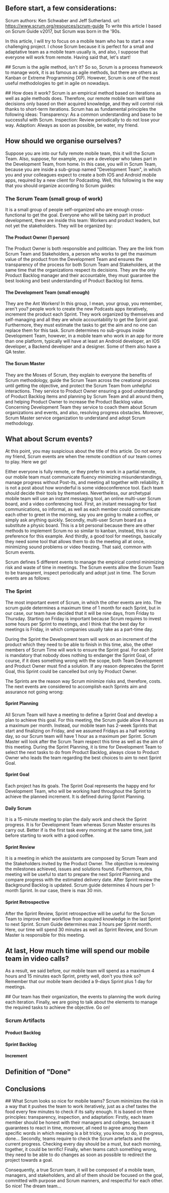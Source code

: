 ## Before start, a few considerations:
Scrum authors: Ken Schwaber and Jeff Sutherland.
url: https://www.scrum.org/resources/scrum-guide
To write this article I based on Scrum Guide v2017, but Scrum was born in the '90s. 

In this article, I will try to focus on a mobile team who has to start a new challenging project. I chose Scrum because it is perfect for a small and adaptative team as a mobile team usually is, and also, I suppose that everyone will work from remote. Having said that, let's start!

## Scrum is the agile method, isn't it?
So so, Scrum is a process framework to manage work, it is as famous as agile methods, but there are others as Kanban or Extreme Programming (XP). However, Scrum is one of the most useful methodologies to get in agile on nowadays.

## How does it work?
Scrum is an empirical method based on iterations as well as agile methods does. Therefore, our remote mobile team will take decisions only based on their acquired knowledge, and they will control risk thanks to short-term iterations.
Scrum has as fundamental principles the following ideas:
Transparency: As a common understanding and base to be successful with Scrum.
Inspection: Review periodically to do not lose your way.
Adaption: Always as soon as possible, be water, my friend. 

## How should we organise ourselves?
Suppose you are into our fully remote mobile team, this it will the Scrum Team. Also, suppose, for example, you are a developer who takes part in the Development Team, from home. In this case, you will in Scrum Team, because you are inside a sub-group named "Development Team", in which you and your colleagues expect to create a both IOS and Android mobile apps, required by a new client for Podcasting. Well, this following is the way that you should organize according to Scrum guides:

### The Scrum Team (small group of work)
It is a small group of people self-organized who are enough cross-functional to get the goal. Everyone who will be taking part in product development, there are inside this team: Workers and product leaders, but not yet the stakeholders. They will be organized by:

#### The Product Owner (1 person)
The Product Owner is both responsible and politician. They are the link from Scrum Team and Stakeholders, a person who works to get the maximum value of the product from the Development Team and ensures the transparency of the process for both Scrum Team and Stakeholders, at the same time that the organizations respect its decisions. They are the only Product Backlog manager and their accountable, they must guarantee the best looking and best understanding of Product Backlog list items.

#### The Development Team (small enough)
They are the Ant Workers! In this group, I mean, your group, you remember, aren't you? people work to create the new Podcasts apps iteratively, increment the product each Sprint. They work organized by themselves and self-managing and all they are whole accountability to get the Sprint goal. Furthermore, they must estimate the tasks to get the aim and no one can replace them for this task. Scrum determines no sub-groups inside Development Team, however, in a mobile team who work in an app for more than one platform, typically will have at least an Android developer, an IOS developer, a Backend developer and a designer. Some of them also have a QA tester.

#### The Scrum Master
They are the Moses of Scrum, they explain to everyone the benefits of Scrum methodology, guide the Scrum Team across the creational process until getting the objective, and protect the Scrum Team from unhelpful interactions. 
They service to Product Owner ensuring a good understanding of Product Backlog items and planning by Scrum Team and all around them, and helping Product Owner to increase the Product Backlog value. Concerning Development Team they service to coach them about Scrum organizations and events, and also, resolving progress obstacles. Moreover, Scrum Master service organization to understand and adopt Scrum methodology.

## What about Scrum events?
At this point, you may suspicious about the title of this article. Do not worry my friend, Scrum events are when the remote condition of our team comes to play. Here we go!

Either everyone is fully remote, or they prefer to work in a partial remote, our mobile team must communicate fluency minimizing misunderstandings, manage progress without Post-its, and meeting all together with reliability. It is not a post about how wonderful is some videoconference tool. Each team should decide their tools by themselves. Nevertheless, our archetypal mobile team will use an instant messaging tool, an online multi-user Scrum board, and a video conferencing tool. First, an instant messaging for fast communications, so informal, as well as each member could communicate each other to greet in the morning, say you are going to make a coffee, or simply ask anything quickly. Secondly,  multi-user Scrum board as a substitute a physic board. This is a bit personal because there are other methods to implement Scrum no so similar to kanban, instead, this is our preference for this example. And thirdly, a good tool for meetings, basically they need some tool that allows them to do the meeting all at once, minimizing sound problems or video freezing. That said, common with Scrum events. 

Scrum defines 5 different events to manage the empirical control minimizing risk and waste of time in meetings. The Scrum events allow the Scrum Team to be transparent, inspect periodically and adopt just in time. The Scrum events are as follows:

### The Sprint
The most important event of Scrum, in which the other events are into. The scrum guide determines a maximum time of 1 month for each Sprint, but in our case, our team have decided that it will be nine days, from Friday to Thursday. Starting on Friday is important because Scrum requires to invest some hours per Sprint to meetings, and I think that the best day for meetings is Friday, in which companies usually take as a part-time day.   

During the Sprint the Development team will work on an increment of the product which they need to be able to finish in this time, also, the other members of Scrum Time will work to ensure the Sprint goal. For each Sprint is mandatory that nobody does nothing to endanger the Sprint Goal, of course, if it does something wrong with the scope, both Team Development and Product Owner must find a solution. If any reason deprecates the Sprint Goal, this Sprint could be cancelled but only by Product Owner.

The Sprints are the reason way Scrum minimize risks and, therefore, costs. The next events are considered to accomplish each Sprints aim and assurance not going wrong:

#### Sprint Planning
All Scrum Team will have a meeting to define a Sprint Goal and develop a plan to achieve this goal. For this meeting, the Scrum guide allow 8 hours as a maximum per month. Instead, our mobile team has 2-week Sprints that start and finalizing on Friday, and we assumed Fridays as a half working day, so our Scrum team will have 1 hour as a maximum per Sprint. Scrum Master will look after the Scrum Team respect this time as well as the aim of this meeting.  During the Sprint Planning, it is time for Development Team to select the next tasks to do from Product Backlog, always close to Product Owner who leads the team regarding the best choices to aim to next Sprint Goal.
 
#### Sprint Goal
Each project has its goals. The Sprint Goal represents the happy end for Development Team, who will be working hard throughout the Sprint to achieve the planned increment. It is defined during Sprint Planning.

#### Daily Scrum
It is a 15-minute meeting to plan the daily work and check the Sprint progress. It is for Development Team whereas  Scrum Master ensures its carry out.  Better if is the first task every morning at the same time, just before starting to work with a good coffee.

#### Sprint Review
It is a meeting in which the assistants are composed by Scrum Team and the Stakeholders invited by the Product Owner. The objective is reviewing the milestones achieved, issues and solutions found. Furthermore, this meeting will be useful to start to prepare the next Sprint Planning and compare progress with the estimated delivery date. After Sprint review the Background Backlog is updated. Scrum guide determines 4 hours per 1-month  Sprint. In our case, there is max 30 min.

#### Sprint Retrospective
After the Sprint Review, Sprint retrospective will be useful for the Scrum Team to improve their workflow from acquired knowledge in the last Sprint to next Sprint. Scrum Guide determines max 3 hours per Sprint month. Here, our time will spend 30 minutes as well as Sprint Review, and Scrum Master is responsible for this meeting.


## At last, How much time will spend our mobile team in video calls?
As a result, we said before, our mobile team will spend as a maximum 4 hours and 15 minutes each Sprint, pretty well, don't you think so? Remember that our mobile team decided a 9-days Sprint plus 1 day for meetings.

## Our team has their organization, the events to planning the work during each iteration. Finally, we are going to talk about the elements to manage the required tasks to achieve the objective. Go on!

### Scrum Artifacts
#### Product Backlog
#### Sprint Backlog
#### Increment

## Definition of "Done"

## Conclusions






## What Scrum looks so nice for mobile teams?
Scrum minimizes the risk in a way that it pushes the team to work iteratively, just as a chef tastes the food every few minutes to check if its salty enough.
It is based on three principles: transparency, inspection, and adaptation:
Firstly, each team member should be honest with their managers and colleges, because it guarantees to react in time, moreover, all need to agree among them specific words in which meaning is a bit tricky, you know, to do, in progress, done...
Secondly, teams require to check the Scrum artefacts and the current progress. Checking every day should be a must, but each morning, together, it could be terrific!
Finally, when teams catch something wrong, they need to be able to do changes as soon as possible to redirect the project towards a goal. 

Consequently, a true Scrum team, it will be composed of a mobile team, managers, and stakeholders, and all of them should be focused on the goal, committed with purpose and Scrum manners, and respectful for each other. So nice! The dream team...



